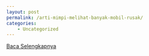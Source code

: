 ```yaml
---
layout: post
permalink: /arti-mimpi-melihat-banyak-mobil-rusak/
categories:
    - Uncategorized
---
```


[Baca Selengkapnya](/10)